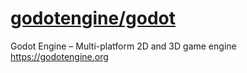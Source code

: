 # [godotengine/godot](https://github.com/godotengine/godot)

Godot Engine – Multi-platform 2D and 3D game engine https://godotengine.org
